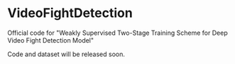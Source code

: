 # VideoFightDetection
Official code for "Weakly Supervised Two-Stage Training Scheme for Deep Video Fight Detection Model"

Code and dataset will be released soon.
